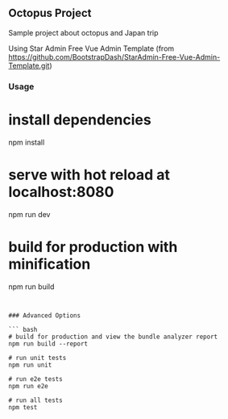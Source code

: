## Octopus Project
Sample project about octopus and Japan trip

Using Star Admin Free Vue Admin Template (from https://github.com/BootstrapDash/StarAdmin-Free-Vue-Admin-Template.git)
### Usage

# install dependencies
npm install

# serve with hot reload at localhost:8080
npm run dev

# build for production with minification
npm run build
```


### Advanced Options

``` bash
# build for production and view the bundle analyzer report
npm run build --report

# run unit tests
npm run unit

# run e2e tests
npm run e2e

# run all tests
npm test
```

